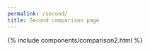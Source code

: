 ```yaml
---
permalink: /second/
title: Second comparison page
---
```


{% include components/comparison2.html %}
